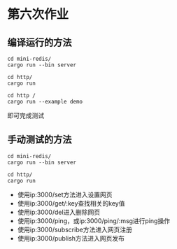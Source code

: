 # 第六次作业

## 编译运行的方法

```shell
cd mini-redis/
cargo run --bin server
```

```shell
cd http/
cargo run
```

```shell
cd http /
cargo run --example demo
```

即可完成测试

## 手动测试的方法

```shell
cd mini-redis/
cargo run --bin server
```

```shell
cd http/
cargo run
```

- 使用ip:3000/set方法进入设置网页
- 使用ip:3000/get/:key查找相关的key值
- 使用ip:3000/del进入删除网页
- 使用ip:3000/ping，或ip:3000/ping/:msg进行ping操作
- 使用ip:3000/subscribe方法进入网页注册
- 使用ip:3000/publish方法进入网页发布